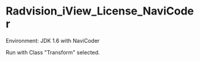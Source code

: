 Radvision_iView_License_NaviCoder
=================================
Environment: JDK 1.6 with NaviCoder

Run with Class "Transform" selected.
